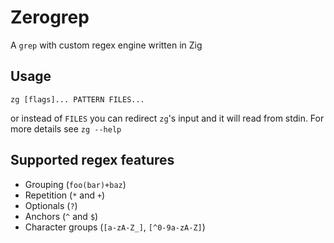 # Zerogrep

A `grep` with custom regex engine written in Zig

## Usage
    zg [flags]... PATTERN FILES...

or instead of `FILES` you can redirect `zg`'s input and it will read from stdin.
For more details see `zg --help`

## Supported regex features
- Grouping (`foo(bar)+baz`)
- Repetition (`*` and `+`)
- Optionals (`?`)
- Anchors (`^` and `$`)
- Character groups (`[a-zA-Z_]`, `[^0-9a-zA-Z]`)
